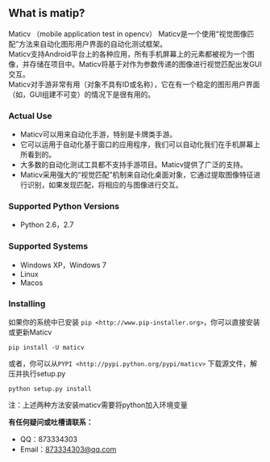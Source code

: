 ## What is matip? ##
Maticv （mobile application test in opencv） 
Maticv是一个使用“视觉图像匹配”方法来自动化图形用户界面的自动化测试框架。  
Maticv支持Android平台上的各种应用，所有手机屏幕上的元素都被视为一个图像，并存储在项目中。Maticv将基于对作为参数传递的图像进行视觉匹配出发GUI交互。  
Maticv对手游非常有用（对象不具有ID或名称），它在有一个稳定的图形用户界面（如，GUI组建不可变）的情况下是很有用的。

### Actual Use ###
- Maticv可以用来自动化手游，特别是卡牌类手游。
- 它可以运用于自动化基于窗口的应用程序，我们可以自动化我们在手机屏幕上所看到的。
- 大多数的自动化测试工具都不支持手游项目。Maticv提供了广泛的支持。
- Maticv采用强大的“视觉匹配”机制来自动化桌面对象，它通过提取图像特征进行识别，如果发现匹配，将相应的与图像进行交互。

### Supported Python Versions ###
- Python 2.6，2.7

### Supported Systems ###
- Windows XP，Windows 7
- Linux
- Macos

### Installing ###
如果你的系统中已安装 `pip <http://www.pip-installer.org>`，你可以直接安装或更新Maticv  

	pip install -U maticv  

或者，你可以从`PYPI <http://pypi.python.org/pypi/maticv>` 下载源文件，解压并执行setup.py  

	python setup.py install

注：上述两种方法安装maticv需要将python加入环境变量

**有任何疑问或吐槽请联系：** 

- QQ：873334303
- Email：873334303@qq.com
